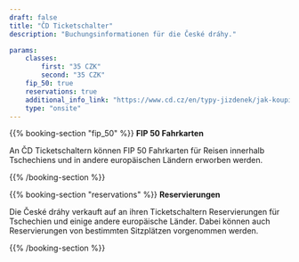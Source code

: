 ```yaml
---
draft: false
title: "ČD Ticketschalter"
description: "Buchungsinformationen für die České dráhy."

params:
    classes:
        first: "35 CZK"
        second: "35 CZK"
    fip_50: true
    reservations: true
    additional_info_link: "https://www.cd.cz/en/typy-jizdenek/jak-koupit-jizdenku/-28750/"
    type: "onsite"
---
```


{{% booking-section "fip_50" %}}
**FIP 50 Fahrkarten**

An ČD Ticketschaltern können FIP 50 Fahrkarten für Reisen innerhalb Tschechiens und in andere europäischen Ländern erworben werden.

{{% /booking-section %}}

{{% booking-section "reservations" %}}
**Reservierungen**

Die České dráhy verkauft auf an ihren Ticketschaltern Reservierungen für Tschechien und einige andere europäische Länder. Dabei können auch Reservierungen von bestimmten Sitzplätzen vorgenommen werden.

{{% /booking-section %}}
